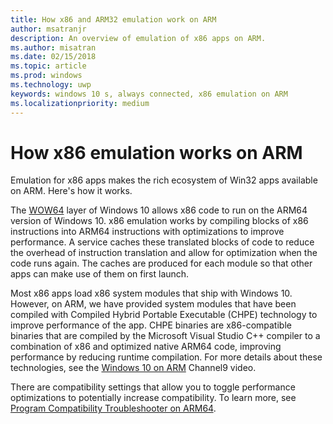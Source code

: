 ```yaml
---
title: How x86 and ARM32 emulation work on ARM
author: msatranjr
description: An overview of emulation of x86 apps on ARM.
ms.author: misatran
ms.date: 02/15/2018
ms.topic: article
ms.prod: windows
ms.technology: uwp
keywords: windows 10 s, always connected, x86 emulation on ARM
ms.localizationpriority: medium
---
```


# How x86 emulation works on ARM
Emulation for x86 apps makes the rich ecosystem of Win32 apps available on ARM. Here's how it works.

The [WOW64](https://msdn.microsoft.com/en-us/library/windows/desktop/aa384249(v=vs.85).aspx) layer of Windows 10 allows x86 code to run on the ARM64 version of Windows 10. x86 emulation works by compiling blocks of x86 instructions into ARM64 instructions with optimizations to improve performance. A service caches these translated blocks of code to reduce the overhead of instruction translation and allow for optimization when the code runs again. The caches are produced for each module so that other apps can make use of them on first launch. 

Most x86 apps load x86 system modules that ship with Windows 10. However, on ARM, we have provided system modules that have been compiled with Compiled Hybrid Portable Executable (CHPE) technology to improve performance of the app. CHPE binaries are x86-compatible binaries that are compiled by the Microsoft Visual Studio C++ compiler to a combination of x86 and optimized native ARM64 code, improving performance by reducing runtime compilation. For more details about these technologies, see the [Windows 10 on ARM](https://channel9.msdn.com/Events/Build/2017/P4171) Channel9 video. 

There are compatibility settings that allow you to toggle performance optimizations to potentially increase compatibility. To learn more, see  [Program Compatibility Troubleshooter on ARM64](apps-on-arm-program-compat-troubleshooter.md). 